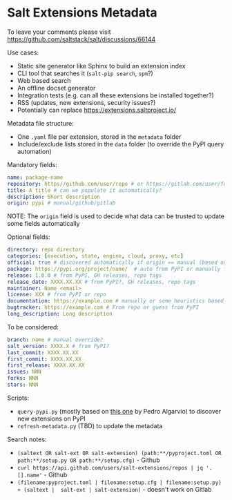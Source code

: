 # Salt Extensions Metadata

To leave your comments please visit https://github.com/saltstack/salt/discussions/66144

Use cases:

- Static site generator like Sphinx to build an extension index
- CLI tool that searches it (`salt-pip search`, `spm`?)
- Web based search
- An offline docset generator
- Integration tests (e.g. can all these extensions be installed together?)
- RSS (updates, new extensions, security issues?)
- Potentially can replace https://extensions.saltproject.io/

Metadata file structure:

- One `.yaml` file per extension, stored in the `metadata` folder
- Include/exclude lists stored in the `data` folder (to override the PyPI query automation)

Mandatory fields:

```yaml
name: package-name
repository: https//github.com/user/repo # or https://gitlab.com/user/folder/repo or any other URL
title: A title # can we populate it automatically?
description: Short description
origin: pypi # manual/github/gitlab
```

NOTE: The `origin` field is used to decide what data can be trusted to update some fields automatically

Optional fields:

```yaml
directory: repo directory
categories: [execution, state, engine, cloud, proxy, etc]
official: true # discovered automatically if origin == manual (based on the repo org), otherwise manual
package: https://pypi.org/project/name/  # auto from PyPI or manually from repo
release: 1.0.0 # from PyPI, GH releases, repo tags
release_date: XXXX.XX.XX # from PyPI?, GH releases, repo tags
maintainer: Name <email>
license: XXX # from PyPI or repo
documentation: https://example.com # manually or some heuristics based on PyPI metadata
bugtracker: https://example.com # From repo or guess from PyPI
long_description: Long description
```

To be considered:

```yaml
branch: name # manual override?
salt_version: XXXX.X # from PyPI?
last_commit: XXXX.XX.XX
first_commit: XXXX.XX.XX
first_release: XXXX.XX.XX
issues: NNN
forks: NNN
stars: NNN
```

Scripts:

- `query-pypi.py` (mostly based on [this one](https://github.com/saltstack/salt-extensions-index/blob/main/scripts/query-pypi.py) by Pedro Algarvio) to discover new extensions on PyPI
- `refresh-metadata.py` (TBD) to update the metadata

Search notes:

* `(saltext OR salt-ext OR salt-extension) (path:**/pyproject.toml OR path:**/setup.py OR path:**/setup.cfg)` - Github
* `curl https://api.github.com/users/salt-extensions/repos | jq '.[].name'` - Github
* `(filename:pyproject.toml | filename:setup.cfg | filename:setup.py) + (saltext |  salt-ext | salt-extension)` - doesn't work on Gitlab

